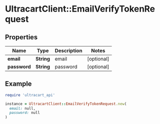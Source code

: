 # UltracartClient::EmailVerifyTokenRequest

## Properties

| Name | Type | Description | Notes |
| ---- | ---- | ----------- | ----- |
| **email** | **String** | email | [optional] |
| **password** | **String** | password | [optional] |

## Example

```ruby
require 'ultracart_api'

instance = UltracartClient::EmailVerifyTokenRequest.new(
  email: null,
  password: null
)
```

